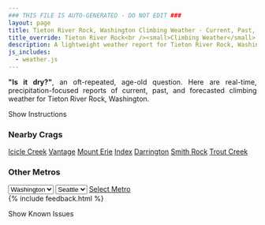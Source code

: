 ```yaml
---
### THIS FILE IS AUTO-GENERATED - DO NOT EDIT ###
layout: page
title: Tieton River Rock, Washington Climbing Weather - Current, Past, and Forecasted Report
title_override: Tieton River Rock<br /><small>Climbing Weather</small>
description: A lightweight weather report for Tieton River Rock, Washington. Optimized for slow internet connections.
js_includes:
  - weather.js
---
```


<section class="measure center lh-copy f5-ns f6 ph2 mv4" style="text-align: justify;">
<strong>"Is it dry?"</strong>, an oft-repeated, age-old question. Here are real-time,
precipitation-focused reports of current, past, and forecasted climbing weather for Tieton River Rock, Washington.
</section>

<p id="settings-toggle" class="mw5 b center tc hover-light-red black-70 pointer">Show Instructions</p>
<section id="settings" class="overflow-hidden" style="display:none;">
    <div class="mv2 ph2 center">
        <div class="fn f6 tc pv2">
            <p class="measure lh-copy center"><strong>Show/hide hourly forecasts</strong> by clicking the desired day.</p>
            <hr class="mw5 p0 mv2 o-60 b0 bt b--light-red light-red bg-light-red">
            <p class="measure lh-copy center"><strong>Current and Past conditions</strong> are measured by the nearest weather station. <strong>Forecast conditions</strong> are calculated and polled separately.</p>
            <hr class="mw5 p0 mv2 o-60 b0 bt b--light-red light-red bg-light-red">
            <p class="measure lh-copy center"><strong>Having issues?</strong> Try <a id="clear-cache" class="no-underline relative fancy-link light-red hover-light-red" href="#">clearing the local cache</a>.</p>
            <hr class="mw5 p0 mv2 o-60 b0 bt b--light-red light-red bg-light-red">
            <p class="measure lh-copy center">Weather data sourced from <a class="no-underline fancy-link relative light-red" target="_blank" href="https://www.weather.gov/documentation/services-web-api">weather.gov</a>.</p>
        </div>
    </div>
</section>
<section id="weather" data-crag="tieton-river-rock-washington" class="mv4-ns mv3 ph2 center"></section>
<section id="nearby" class="tc lh-copy">
  <h3>Nearby Crags</h3>
<a class="nowrap no-underline fancy-link relative light-red mh3" href="/crags/icicle-creek-washington-weather.html">Icicle Creek</a>
<a class="nowrap no-underline fancy-link relative light-red mh3" href="/crags/vantage-washington-weather.html">Vantage</a>
<a class="nowrap no-underline fancy-link relative light-red mh3" href="/crags/mount-erie-washington-weather.html">Mount Erie</a>
<a class="nowrap no-underline fancy-link relative light-red mh3" href="/crags/index-washington-weather.html">Index</a>
<a class="nowrap no-underline fancy-link relative light-red mh3" href="/crags/darrington-washington-weather.html">Darrington</a>
<a class="nowrap no-underline fancy-link relative light-red mh3" href="/crags/smith-rock-oregon-weather.html">Smith Rock</a>
<a class="nowrap no-underline fancy-link relative light-red mh3" href="/crags/trout-creek-oregon-weather.html">Trout Creek</a>
</section>
<section id="nearby" class="tc lh-copy">
  <h3>Other Metros</h3>
  <select class="ma1 bg-near-white pa2" id="stateSel">
    <option value="Texas">Texas</option>
    <option value="Washington" selected>Washington</option>
    <option value="Colorado">Colorado</option>
    <option value="Tennessee">Tennessee</option>
    <option value="Utah">Utah</option>
    <option value="California">California</option>
  </select>
  <select class="ma1 bg-near-white pa2" id="citySel">
    <option value="Seattle" selected>Seattle</option>
  </select>
  <a id="selectMetro" class="f6 link dim ph3 pv2 ma1 dib white bg-light-red" href="/crags/seattle-washington-weather.html">Select Metro</a>
  <script>
    var states = [];
    states["Texas"] = "Austin"
    states["Washington"] = "Seattle"
    states["Colorado"] = "Denver"
    states["Tennessee"] = "Nashville"
    states["Utah"] = "Salt Lake City"
    states["California"] = "San Francisco|Los Angeles"
  </script>
</section>
{% include feedback.html %}
<p id="issues-toggle" class="mw5 b center tc hover-light-red black-70 pointer">Show Known Issues</p>
<section id="issues" class="overflow-hidden tc f6">
</section>

<script>
  var weekly_PDT_70_159 = {"updated":"2022-12-11T07:51:43+00:00","units":"us","forecastGenerator":"BaselineForecastGenerator","generatedAt":"2022-12-11T08:35:52+00:00","updateTime":"2022-12-11T07:51:43+00:00","validTimes":"2022-12-11T01:00:00+00:00/P7DT13H","elevation":{"unitCode":"wmoUnit:m","value":1036.0152},"periods":[{"number":1,"name":"Overnight","startTime":"2022-12-11T00:00:00-08:00","endTime":"2022-12-11T06:00:00-08:00","isDaytime":false,"temperature":27,"temperatureUnit":"F","temperatureTrend":null,"windSpeed":"6 mph","windDirection":"W","icon":"https://api.weather.gov/icons/land/night/snow,20?size=medium","shortForecast":"Slight Chance Light Snow","detailedForecast":"A slight chance of snow after 4am. Mostly cloudy, with a low around 27. West wind around 6 mph. Chance of precipitation is 20%."},{"number":2,"name":"Sunday","startTime":"2022-12-11T06:00:00-08:00","endTime":"2022-12-11T18:00:00-08:00","isDaytime":true,"temperature":34,"temperatureUnit":"F","temperatureTrend":"falling","windSpeed":"8 mph","windDirection":"W","icon":"https://api.weather.gov/icons/land/day/snow,40/snow,30?size=medium","shortForecast":"Chance Light Snow","detailedForecast":"A chance of snow before 4pm. Mostly cloudy. High near 34, with temperatures falling to around 31 in the afternoon. West wind around 8 mph. Chance of precipitation is 40%. Little or no snow accumulation expected."},{"number":3,"name":"Sunday Night","startTime":"2022-12-11T18:00:00-08:00","endTime":"2022-12-12T06:00:00-08:00","isDaytime":false,"temperature":25,"temperatureUnit":"F","temperatureTrend":null,"windSpeed":"9 mph","windDirection":"W","icon":"https://api.weather.gov/icons/land/night/sct?size=medium","shortForecast":"Partly Cloudy","detailedForecast":"Partly cloudy, with a low around 25. West wind around 9 mph. Little or no snow accumulation expected."},{"number":4,"name":"Monday","startTime":"2022-12-12T06:00:00-08:00","endTime":"2022-12-12T18:00:00-08:00","isDaytime":true,"temperature":31,"temperatureUnit":"F","temperatureTrend":null,"windSpeed":"5 to 9 mph","windDirection":"W","icon":"https://api.weather.gov/icons/land/day/sct?size=medium","shortForecast":"Mostly Sunny","detailedForecast":"Mostly sunny, with a high near 31. West wind 5 to 9 mph."},{"number":5,"name":"Monday Night","startTime":"2022-12-12T18:00:00-08:00","endTime":"2022-12-13T06:00:00-08:00","isDaytime":false,"temperature":18,"temperatureUnit":"F","temperatureTrend":null,"windSpeed":"6 mph","windDirection":"W","icon":"https://api.weather.gov/icons/land/night/sct?size=medium","shortForecast":"Partly Cloudy","detailedForecast":"Partly cloudy, with a low around 18. West wind around 6 mph."},{"number":6,"name":"Tuesday","startTime":"2022-12-13T06:00:00-08:00","endTime":"2022-12-13T18:00:00-08:00","isDaytime":true,"temperature":25,"temperatureUnit":"F","temperatureTrend":null,"windSpeed":"6 mph","windDirection":"N","icon":"https://api.weather.gov/icons/land/day/bkn?size=medium","shortForecast":"Partly Sunny","detailedForecast":"Partly sunny, with a high near 25."},{"number":7,"name":"Tuesday Night","startTime":"2022-12-13T18:00:00-08:00","endTime":"2022-12-14T06:00:00-08:00","isDaytime":false,"temperature":17,"temperatureUnit":"F","temperatureTrend":null,"windSpeed":"6 mph","windDirection":"N","icon":"https://api.weather.gov/icons/land/night/bkn?size=medium","shortForecast":"Mostly Cloudy","detailedForecast":"Mostly cloudy, with a low around 17."},{"number":8,"name":"Wednesday","startTime":"2022-12-14T06:00:00-08:00","endTime":"2022-12-14T18:00:00-08:00","isDaytime":true,"temperature":21,"temperatureUnit":"F","temperatureTrend":null,"windSpeed":"6 mph","windDirection":"E","icon":"https://api.weather.gov/icons/land/day/bkn/fog?size=medium","shortForecast":"Partly Sunny then Patchy Fog","detailedForecast":"Patchy fog after 1pm. Partly sunny, with a high near 21."},{"number":9,"name":"Wednesday Night","startTime":"2022-12-14T18:00:00-08:00","endTime":"2022-12-15T06:00:00-08:00","isDaytime":false,"temperature":13,"temperatureUnit":"F","temperatureTrend":null,"windSpeed":"6 mph","windDirection":"N","icon":"https://api.weather.gov/icons/land/night/fog/bkn?size=medium","shortForecast":"Patchy Fog then Mostly Cloudy","detailedForecast":"Patchy fog before 7pm. Mostly cloudy, with a low around 13."},{"number":10,"name":"Thursday","startTime":"2022-12-15T06:00:00-08:00","endTime":"2022-12-15T18:00:00-08:00","isDaytime":true,"temperature":20,"temperatureUnit":"F","temperatureTrend":null,"windSpeed":"7 mph","windDirection":"N","icon":"https://api.weather.gov/icons/land/day/sct?size=medium","shortForecast":"Mostly Sunny","detailedForecast":"Mostly sunny, with a high near 20."},{"number":11,"name":"Thursday Night","startTime":"2022-12-15T18:00:00-08:00","endTime":"2022-12-16T06:00:00-08:00","isDaytime":false,"temperature":12,"temperatureUnit":"F","temperatureTrend":null,"windSpeed":"6 mph","windDirection":"NW","icon":"https://api.weather.gov/icons/land/night/sct?size=medium","shortForecast":"Partly Cloudy","detailedForecast":"Partly cloudy, with a low around 12."},{"number":12,"name":"Friday","startTime":"2022-12-16T06:00:00-08:00","endTime":"2022-12-16T18:00:00-08:00","isDaytime":true,"temperature":20,"temperatureUnit":"F","temperatureTrend":null,"windSpeed":"7 mph","windDirection":"NW","icon":"https://api.weather.gov/icons/land/day/sct?size=medium","shortForecast":"Mostly Sunny","detailedForecast":"Mostly sunny, with a high near 20."},{"number":13,"name":"Friday Night","startTime":"2022-12-16T18:00:00-08:00","endTime":"2022-12-17T06:00:00-08:00","isDaytime":false,"temperature":10,"temperatureUnit":"F","temperatureTrend":null,"windSpeed":"6 mph","windDirection":"NW","icon":"https://api.weather.gov/icons/land/night/cold?size=medium","shortForecast":"Partly Cloudy","detailedForecast":"Partly cloudy, with a low around 10."},{"number":14,"name":"Saturday","startTime":"2022-12-17T06:00:00-08:00","endTime":"2022-12-17T18:00:00-08:00","isDaytime":true,"temperature":20,"temperatureUnit":"F","temperatureTrend":null,"windSpeed":"6 mph","windDirection":"N","icon":"https://api.weather.gov/icons/land/day/sct?size=medium","shortForecast":"Mostly Sunny","detailedForecast":"Mostly sunny, with a high near 20."}]}
  var hourly_PDT_70_159 = {"@context":["https://geojson.org/geojson-ld/geojson-context.jsonld",{"@version":"1.1","wx":"https://api.weather.gov/ontology#","geo":"http://www.opengis.net/ont/geosparql#","unit":"http://codes.wmo.int/common/unit/","@vocab":"https://api.weather.gov/ontology#"}],"type":"Feature","geometry":{"type":"Polygon","coordinates":[[[-120.9671881,46.703641],[-120.961331,46.682921],[-120.9311391,46.686934],[-120.9369897,46.7076543],[-120.9671881,46.703641]]]},"properties":{"updated":"2022-12-11T07:51:43+00:00","units":"us","forecastGenerator":"HourlyForecastGenerator","generatedAt":"2022-12-11T08:35:53+00:00","updateTime":"2022-12-11T07:51:43+00:00","validTimes":"2022-12-11T01:00:00+00:00/P7DT13H","elevation":{"unitCode":"wmoUnit:m","value":1036.0152},"periods":[{"number":1,"name":"","startTime":"2022-12-11T00:00:00-08:00","endTime":"2022-12-11T01:00:00-08:00","isDaytime":false,"temperature":27,"temperatureUnit":"F","temperatureTrend":null,"windSpeed":"5 mph","windDirection":"W","icon":"https://api.weather.gov/icons/land/night/bkn?size=small","shortForecast":"Mostly Cloudy","detailedForecast":""},{"number":2,"name":"","startTime":"2022-12-11T01:00:00-08:00","endTime":"2022-12-11T02:00:00-08:00","isDaytime":false,"temperature":27,"temperatureUnit":"F","temperatureTrend":null,"windSpeed":"6 mph","windDirection":"W","icon":"https://api.weather.gov/icons/land/night/bkn?size=small","shortForecast":"Mostly Cloudy","detailedForecast":""},{"number":3,"name":"","startTime":"2022-12-11T02:00:00-08:00","endTime":"2022-12-11T03:00:00-08:00","isDaytime":false,"temperature":28,"temperatureUnit":"F","temperatureTrend":null,"windSpeed":"6 mph","windDirection":"W","icon":"https://api.weather.gov/icons/land/night/bkn?size=small","shortForecast":"Mostly Cloudy","detailedForecast":""},{"number":4,"name":"","startTime":"2022-12-11T03:00:00-08:00","endTime":"2022-12-11T04:00:00-08:00","isDaytime":false,"temperature":28,"temperatureUnit":"F","temperatureTrend":null,"windSpeed":"6 mph","windDirection":"W","icon":"https://api.weather.gov/icons/land/night/bkn?size=small","shortForecast":"Mostly Cloudy","detailedForecast":""},{"number":5,"name":"","startTime":"2022-12-11T04:00:00-08:00","endTime":"2022-12-11T05:00:00-08:00","isDaytime":false,"temperature":28,"temperatureUnit":"F","temperatureTrend":null,"windSpeed":"6 mph","windDirection":"W","icon":"https://api.weather.gov/icons/land/night/snow,20?size=small","shortForecast":"Slight Chance Light Snow","detailedForecast":""},{"number":6,"name":"","startTime":"2022-12-11T05:00:00-08:00","endTime":"2022-12-11T06:00:00-08:00","isDaytime":false,"temperature":28,"temperatureUnit":"F","temperatureTrend":null,"windSpeed":"6 mph","windDirection":"W","icon":"https://api.weather.gov/icons/land/night/snow,20?size=small","shortForecast":"Slight Chance Light Snow","detailedForecast":""},{"number":7,"name":"","startTime":"2022-12-11T06:00:00-08:00","endTime":"2022-12-11T07:00:00-08:00","isDaytime":true,"temperature":27,"temperatureUnit":"F","temperatureTrend":null,"windSpeed":"6 mph","windDirection":"W","icon":"https://api.weather.gov/icons/land/day/snow,20?size=small","shortForecast":"Slight Chance Light Snow","detailedForecast":""},{"number":8,"name":"","startTime":"2022-12-11T07:00:00-08:00","endTime":"2022-12-11T08:00:00-08:00","isDaytime":true,"temperature":27,"temperatureUnit":"F","temperatureTrend":null,"windSpeed":"7 mph","windDirection":"W","icon":"https://api.weather.gov/icons/land/day/snow,40?size=small","shortForecast":"Chance Light Snow","detailedForecast":""},{"number":9,"name":"","startTime":"2022-12-11T08:00:00-08:00","endTime":"2022-12-11T09:00:00-08:00","isDaytime":true,"temperature":28,"temperatureUnit":"F","temperatureTrend":null,"windSpeed":"7 mph","windDirection":"W","icon":"https://api.weather.gov/icons/land/day/snow,40?size=small","shortForecast":"Chance Light Snow","detailedForecast":""},{"number":10,"name":"","startTime":"2022-12-11T09:00:00-08:00","endTime":"2022-12-11T10:00:00-08:00","isDaytime":true,"temperature":30,"temperatureUnit":"F","temperatureTrend":null,"windSpeed":"7 mph","windDirection":"W","icon":"https://api.weather.gov/icons/land/day/snow?size=small","shortForecast":"Chance Light Snow","detailedForecast":""},{"number":11,"name":"","startTime":"2022-12-11T10:00:00-08:00","endTime":"2022-12-11T11:00:00-08:00","isDaytime":true,"temperature":31,"temperatureUnit":"F","temperatureTrend":null,"windSpeed":"7 mph","windDirection":"W","icon":"https://api.weather.gov/icons/land/day/snow?size=small","shortForecast":"Chance Light Snow","detailedForecast":""},{"number":12,"name":"","startTime":"2022-12-11T11:00:00-08:00","endTime":"2022-12-11T12:00:00-08:00","isDaytime":true,"temperature":33,"temperatureUnit":"F","temperatureTrend":null,"windSpeed":"7 mph","windDirection":"W","icon":"https://api.weather.gov/icons/land/day/snow?size=small","shortForecast":"Chance Light Snow","detailedForecast":""},{"number":13,"name":"","startTime":"2022-12-11T12:00:00-08:00","endTime":"2022-12-11T13:00:00-08:00","isDaytime":true,"temperature":34,"temperatureUnit":"F","temperatureTrend":null,"windSpeed":"7 mph","windDirection":"W","icon":"https://api.weather.gov/icons/land/day/snow?size=small","shortForecast":"Chance Light Snow","detailedForecast":""},{"number":14,"name":"","startTime":"2022-12-11T13:00:00-08:00","endTime":"2022-12-11T14:00:00-08:00","isDaytime":true,"temperature":34,"temperatureUnit":"F","temperatureTrend":null,"windSpeed":"7 mph","windDirection":"NW","icon":"https://api.weather.gov/icons/land/day/snow?size=small","shortForecast":"Chance Light Snow","detailedForecast":""},{"number":15,"name":"","startTime":"2022-12-11T14:00:00-08:00","endTime":"2022-12-11T15:00:00-08:00","isDaytime":true,"temperature":34,"temperatureUnit":"F","temperatureTrend":null,"windSpeed":"7 mph","windDirection":"NW","icon":"https://api.weather.gov/icons/land/day/snow?size=small","shortForecast":"Chance Light Snow","detailedForecast":""},{"number":16,"name":"","startTime":"2022-12-11T15:00:00-08:00","endTime":"2022-12-11T16:00:00-08:00","isDaytime":true,"temperature":33,"temperatureUnit":"F","temperatureTrend":null,"windSpeed":"7 mph","windDirection":"NW","icon":"https://api.weather.gov/icons/land/day/snow?size=small","shortForecast":"Chance Light Snow","detailedForecast":""},{"number":17,"name":"","startTime":"2022-12-11T16:00:00-08:00","endTime":"2022-12-11T17:00:00-08:00","isDaytime":true,"temperature":32,"temperatureUnit":"F","temperatureTrend":null,"windSpeed":"8 mph","windDirection":"W","icon":"https://api.weather.gov/icons/land/day/bkn?size=small","shortForecast":"Partly Sunny","detailedForecast":""},{"number":18,"name":"","startTime":"2022-12-11T17:00:00-08:00","endTime":"2022-12-11T18:00:00-08:00","isDaytime":true,"temperature":31,"temperatureUnit":"F","temperatureTrend":null,"windSpeed":"8 mph","windDirection":"W","icon":"https://api.weather.gov/icons/land/day/bkn?size=small","shortForecast":"Partly Sunny","detailedForecast":""},{"number":19,"name":"","startTime":"2022-12-11T18:00:00-08:00","endTime":"2022-12-11T19:00:00-08:00","isDaytime":false,"temperature":30,"temperatureUnit":"F","temperatureTrend":null,"windSpeed":"8 mph","windDirection":"W","icon":"https://api.weather.gov/icons/land/night/bkn?size=small","shortForecast":"Mostly Cloudy","detailedForecast":""},{"number":20,"name":"","startTime":"2022-12-11T19:00:00-08:00","endTime":"2022-12-11T20:00:00-08:00","isDaytime":false,"temperature":29,"temperatureUnit":"F","temperatureTrend":null,"windSpeed":"9 mph","windDirection":"W","icon":"https://api.weather.gov/icons/land/night/sct?size=small","shortForecast":"Partly Cloudy","detailedForecast":""},{"number":21,"name":"","startTime":"2022-12-11T20:00:00-08:00","endTime":"2022-12-11T21:00:00-08:00","isDaytime":false,"temperature":29,"temperatureUnit":"F","temperatureTrend":null,"windSpeed":"9 mph","windDirection":"W","icon":"https://api.weather.gov/icons/land/night/sct?size=small","shortForecast":"Partly Cloudy","detailedForecast":""},{"number":22,"name":"","startTime":"2022-12-11T21:00:00-08:00","endTime":"2022-12-11T22:00:00-08:00","isDaytime":false,"temperature":28,"temperatureUnit":"F","temperatureTrend":null,"windSpeed":"9 mph","windDirection":"W","icon":"https://api.weather.gov/icons/land/night/sct?size=small","shortForecast":"Partly Cloudy","detailedForecast":""},{"number":23,"name":"","startTime":"2022-12-11T22:00:00-08:00","endTime":"2022-12-11T23:00:00-08:00","isDaytime":false,"temperature":28,"temperatureUnit":"F","temperatureTrend":null,"windSpeed":"9 mph","windDirection":"W","icon":"https://api.weather.gov/icons/land/night/sct?size=small","shortForecast":"Partly Cloudy","detailedForecast":""},{"number":24,"name":"","startTime":"2022-12-11T23:00:00-08:00","endTime":"2022-12-12T00:00:00-08:00","isDaytime":false,"temperature":28,"temperatureUnit":"F","temperatureTrend":null,"windSpeed":"9 mph","windDirection":"W","icon":"https://api.weather.gov/icons/land/night/sct?size=small","shortForecast":"Partly Cloudy","detailedForecast":""},{"number":25,"name":"","startTime":"2022-12-12T00:00:00-08:00","endTime":"2022-12-12T01:00:00-08:00","isDaytime":false,"temperature":28,"temperatureUnit":"F","temperatureTrend":null,"windSpeed":"9 mph","windDirection":"W","icon":"https://api.weather.gov/icons/land/night/sct?size=small","shortForecast":"Partly Cloudy","detailedForecast":""},{"number":26,"name":"","startTime":"2022-12-12T01:00:00-08:00","endTime":"2022-12-12T02:00:00-08:00","isDaytime":false,"temperature":27,"temperatureUnit":"F","temperatureTrend":null,"windSpeed":"9 mph","windDirection":"W","icon":"https://api.weather.gov/icons/land/night/sct?size=small","shortForecast":"Partly Cloudy","detailedForecast":""},{"number":27,"name":"","startTime":"2022-12-12T02:00:00-08:00","endTime":"2022-12-12T03:00:00-08:00","isDaytime":false,"temperature":27,"temperatureUnit":"F","temperatureTrend":null,"windSpeed":"9 mph","windDirection":"W","icon":"https://api.weather.gov/icons/land/night/sct?size=small","shortForecast":"Partly Cloudy","detailedForecast":""},{"number":28,"name":"","startTime":"2022-12-12T03:00:00-08:00","endTime":"2022-12-12T04:00:00-08:00","isDaytime":false,"temperature":27,"temperatureUnit":"F","temperatureTrend":null,"windSpeed":"9 mph","windDirection":"W","icon":"https://api.weather.gov/icons/land/night/sct?size=small","shortForecast":"Partly Cloudy","detailedForecast":""},{"number":29,"name":"","startTime":"2022-12-12T04:00:00-08:00","endTime":"2022-12-12T05:00:00-08:00","isDaytime":false,"temperature":27,"temperatureUnit":"F","temperatureTrend":null,"windSpeed":"9 mph","windDirection":"W","icon":"https://api.weather.gov/icons/land/night/sct?size=small","shortForecast":"Partly Cloudy","detailedForecast":""},{"number":30,"name":"","startTime":"2022-12-12T05:00:00-08:00","endTime":"2022-12-12T06:00:00-08:00","isDaytime":false,"temperature":26,"temperatureUnit":"F","temperatureTrend":null,"windSpeed":"9 mph","windDirection":"W","icon":"https://api.weather.gov/icons/land/night/sct?size=small","shortForecast":"Partly Cloudy","detailedForecast":""},{"number":31,"name":"","startTime":"2022-12-12T06:00:00-08:00","endTime":"2022-12-12T07:00:00-08:00","isDaytime":true,"temperature":25,"temperatureUnit":"F","temperatureTrend":null,"windSpeed":"9 mph","windDirection":"W","icon":"https://api.weather.gov/icons/land/day/sct?size=small","shortForecast":"Mostly Sunny","detailedForecast":""},{"number":32,"name":"","startTime":"2022-12-12T07:00:00-08:00","endTime":"2022-12-12T08:00:00-08:00","isDaytime":true,"temperature":25,"temperatureUnit":"F","temperatureTrend":null,"windSpeed":"8 mph","windDirection":"W","icon":"https://api.weather.gov/icons/land/day/sct?size=small","shortForecast":"Mostly Sunny","detailedForecast":""},{"number":33,"name":"","startTime":"2022-12-12T08:00:00-08:00","endTime":"2022-12-12T09:00:00-08:00","isDaytime":true,"temperature":26,"temperatureUnit":"F","temperatureTrend":null,"windSpeed":"8 mph","windDirection":"W","icon":"https://api.weather.gov/icons/land/day/sct?size=small","shortForecast":"Mostly Sunny","detailedForecast":""},{"number":34,"name":"","startTime":"2022-12-12T09:00:00-08:00","endTime":"2022-12-12T10:00:00-08:00","isDaytime":true,"temperature":27,"temperatureUnit":"F","temperatureTrend":null,"windSpeed":"8 mph","windDirection":"W","icon":"https://api.weather.gov/icons/land/day/sct?size=small","shortForecast":"Mostly Sunny","detailedForecast":""},{"number":35,"name":"","startTime":"2022-12-12T10:00:00-08:00","endTime":"2022-12-12T11:00:00-08:00","isDaytime":true,"temperature":29,"temperatureUnit":"F","temperatureTrend":null,"windSpeed":"7 mph","windDirection":"W","icon":"https://api.weather.gov/icons/land/day/few?size=small","shortForecast":"Sunny","detailedForecast":""},{"number":36,"name":"","startTime":"2022-12-12T11:00:00-08:00","endTime":"2022-12-12T12:00:00-08:00","isDaytime":true,"temperature":30,"temperatureUnit":"F","temperatureTrend":null,"windSpeed":"7 mph","windDirection":"W","icon":"https://api.weather.gov/icons/land/day/few?size=small","shortForecast":"Sunny","detailedForecast":""},{"number":37,"name":"","startTime":"2022-12-12T12:00:00-08:00","endTime":"2022-12-12T13:00:00-08:00","isDaytime":true,"temperature":31,"temperatureUnit":"F","temperatureTrend":null,"windSpeed":"7 mph","windDirection":"W","icon":"https://api.weather.gov/icons/land/day/few?size=small","shortForecast":"Sunny","detailedForecast":""},{"number":38,"name":"","startTime":"2022-12-12T13:00:00-08:00","endTime":"2022-12-12T14:00:00-08:00","isDaytime":true,"temperature":31,"temperatureUnit":"F","temperatureTrend":null,"windSpeed":"6 mph","windDirection":"W","icon":"https://api.weather.gov/icons/land/day/few?size=small","shortForecast":"Sunny","detailedForecast":""},{"number":39,"name":"","startTime":"2022-12-12T14:00:00-08:00","endTime":"2022-12-12T15:00:00-08:00","isDaytime":true,"temperature":30,"temperatureUnit":"F","temperatureTrend":null,"windSpeed":"6 mph","windDirection":"W","icon":"https://api.weather.gov/icons/land/day/few?size=small","shortForecast":"Sunny","detailedForecast":""},{"number":40,"name":"","startTime":"2022-12-12T15:00:00-08:00","endTime":"2022-12-12T16:00:00-08:00","isDaytime":true,"temperature":29,"temperatureUnit":"F","temperatureTrend":null,"windSpeed":"6 mph","windDirection":"W","icon":"https://api.weather.gov/icons/land/day/few?size=small","shortForecast":"Sunny","detailedForecast":""},{"number":41,"name":"","startTime":"2022-12-12T16:00:00-08:00","endTime":"2022-12-12T17:00:00-08:00","isDaytime":true,"temperature":28,"temperatureUnit":"F","temperatureTrend":null,"windSpeed":"5 mph","windDirection":"W","icon":"https://api.weather.gov/icons/land/day/sct?size=small","shortForecast":"Mostly Sunny","detailedForecast":""},{"number":42,"name":"","startTime":"2022-12-12T17:00:00-08:00","endTime":"2022-12-12T18:00:00-08:00","isDaytime":true,"temperature":26,"temperatureUnit":"F","temperatureTrend":null,"windSpeed":"5 mph","windDirection":"W","icon":"https://api.weather.gov/icons/land/day/sct?size=small","shortForecast":"Mostly Sunny","detailedForecast":""},{"number":43,"name":"","startTime":"2022-12-12T18:00:00-08:00","endTime":"2022-12-12T19:00:00-08:00","isDaytime":false,"temperature":24,"temperatureUnit":"F","temperatureTrend":null,"windSpeed":"5 mph","windDirection":"W","icon":"https://api.weather.gov/icons/land/night/sct?size=small","shortForecast":"Partly Cloudy","detailedForecast":""},{"number":44,"name":"","startTime":"2022-12-12T19:00:00-08:00","endTime":"2022-12-12T20:00:00-08:00","isDaytime":false,"temperature":22,"temperatureUnit":"F","temperatureTrend":null,"windSpeed":"6 mph","windDirection":"W","icon":"https://api.weather.gov/icons/land/night/sct?size=small","shortForecast":"Partly Cloudy","detailedForecast":""},{"number":45,"name":"","startTime":"2022-12-12T20:00:00-08:00","endTime":"2022-12-12T21:00:00-08:00","isDaytime":false,"temperature":22,"temperatureUnit":"F","temperatureTrend":null,"windSpeed":"6 mph","windDirection":"W","icon":"https://api.weather.gov/icons/land/night/sct?size=small","shortForecast":"Partly Cloudy","detailedForecast":""},{"number":46,"name":"","startTime":"2022-12-12T21:00:00-08:00","endTime":"2022-12-12T22:00:00-08:00","isDaytime":false,"temperature":22,"temperatureUnit":"F","temperatureTrend":null,"windSpeed":"6 mph","windDirection":"W","icon":"https://api.weather.gov/icons/land/night/sct?size=small","shortForecast":"Partly Cloudy","detailedForecast":""},{"number":47,"name":"","startTime":"2022-12-12T22:00:00-08:00","endTime":"2022-12-12T23:00:00-08:00","isDaytime":false,"temperature":21,"temperatureUnit":"F","temperatureTrend":null,"windSpeed":"6 mph","windDirection":"W","icon":"https://api.weather.gov/icons/land/night/sct?size=small","shortForecast":"Partly Cloudy","detailedForecast":""},{"number":48,"name":"","startTime":"2022-12-12T23:00:00-08:00","endTime":"2022-12-13T00:00:00-08:00","isDaytime":false,"temperature":20,"temperatureUnit":"F","temperatureTrend":null,"windSpeed":"6 mph","windDirection":"W","icon":"https://api.weather.gov/icons/land/night/sct?size=small","shortForecast":"Partly Cloudy","detailedForecast":""},{"number":49,"name":"","startTime":"2022-12-13T00:00:00-08:00","endTime":"2022-12-13T01:00:00-08:00","isDaytime":false,"temperature":19,"temperatureUnit":"F","temperatureTrend":null,"windSpeed":"6 mph","windDirection":"W","icon":"https://api.weather.gov/icons/land/night/sct?size=small","shortForecast":"Partly Cloudy","detailedForecast":""},{"number":50,"name":"","startTime":"2022-12-13T01:00:00-08:00","endTime":"2022-12-13T02:00:00-08:00","isDaytime":false,"temperature":19,"temperatureUnit":"F","temperatureTrend":null,"windSpeed":"6 mph","windDirection":"W","icon":"https://api.weather.gov/icons/land/night/sct?size=small","shortForecast":"Partly Cloudy","detailedForecast":""},{"number":51,"name":"","startTime":"2022-12-13T02:00:00-08:00","endTime":"2022-12-13T03:00:00-08:00","isDaytime":false,"temperature":19,"temperatureUnit":"F","temperatureTrend":null,"windSpeed":"6 mph","windDirection":"W","icon":"https://api.weather.gov/icons/land/night/sct?size=small","shortForecast":"Partly Cloudy","detailedForecast":""},{"number":52,"name":"","startTime":"2022-12-13T03:00:00-08:00","endTime":"2022-12-13T04:00:00-08:00","isDaytime":false,"temperature":20,"temperatureUnit":"F","temperatureTrend":null,"windSpeed":"6 mph","windDirection":"W","icon":"https://api.weather.gov/icons/land/night/sct?size=small","shortForecast":"Partly Cloudy","detailedForecast":""},{"number":53,"name":"","startTime":"2022-12-13T04:00:00-08:00","endTime":"2022-12-13T05:00:00-08:00","isDaytime":false,"temperature":21,"temperatureUnit":"F","temperatureTrend":null,"windSpeed":"6 mph","windDirection":"W","icon":"https://api.weather.gov/icons/land/night/bkn?size=small","shortForecast":"Mostly Cloudy","detailedForecast":""},{"number":54,"name":"","startTime":"2022-12-13T05:00:00-08:00","endTime":"2022-12-13T06:00:00-08:00","isDaytime":false,"temperature":20,"temperatureUnit":"F","temperatureTrend":null,"windSpeed":"6 mph","windDirection":"W","icon":"https://api.weather.gov/icons/land/night/bkn?size=small","shortForecast":"Mostly Cloudy","detailedForecast":""},{"number":55,"name":"","startTime":"2022-12-13T06:00:00-08:00","endTime":"2022-12-13T07:00:00-08:00","isDaytime":true,"temperature":18,"temperatureUnit":"F","temperatureTrend":null,"windSpeed":"6 mph","windDirection":"W","icon":"https://api.weather.gov/icons/land/day/bkn?size=small","shortForecast":"Partly Sunny","detailedForecast":""},{"number":56,"name":"","startTime":"2022-12-13T07:00:00-08:00","endTime":"2022-12-13T08:00:00-08:00","isDaytime":true,"temperature":18,"temperatureUnit":"F","temperatureTrend":null,"windSpeed":"5 mph","windDirection":"NW","icon":"https://api.weather.gov/icons/land/day/bkn?size=small","shortForecast":"Partly Sunny","detailedForecast":""},{"number":57,"name":"","startTime":"2022-12-13T08:00:00-08:00","endTime":"2022-12-13T09:00:00-08:00","isDaytime":true,"temperature":19,"temperatureUnit":"F","temperatureTrend":null,"windSpeed":"5 mph","windDirection":"NW","icon":"https://api.weather.gov/icons/land/day/bkn?size=small","shortForecast":"Partly Sunny","detailedForecast":""},{"number":58,"name":"","startTime":"2022-12-13T09:00:00-08:00","endTime":"2022-12-13T10:00:00-08:00","isDaytime":true,"temperature":21,"temperatureUnit":"F","temperatureTrend":null,"windSpeed":"5 mph","windDirection":"NW","icon":"https://api.weather.gov/icons/land/day/bkn?size=small","shortForecast":"Partly Sunny","detailedForecast":""},{"number":59,"name":"","startTime":"2022-12-13T10:00:00-08:00","endTime":"2022-12-13T11:00:00-08:00","isDaytime":true,"temperature":23,"temperatureUnit":"F","temperatureTrend":null,"windSpeed":"5 mph","windDirection":"E","icon":"https://api.weather.gov/icons/land/day/bkn?size=small","shortForecast":"Partly Sunny","detailedForecast":""},{"number":60,"name":"","startTime":"2022-12-13T11:00:00-08:00","endTime":"2022-12-13T12:00:00-08:00","isDaytime":true,"temperature":24,"temperatureUnit":"F","temperatureTrend":null,"windSpeed":"5 mph","windDirection":"E","icon":"https://api.weather.gov/icons/land/day/bkn?size=small","shortForecast":"Partly Sunny","detailedForecast":""},{"number":61,"name":"","startTime":"2022-12-13T12:00:00-08:00","endTime":"2022-12-13T13:00:00-08:00","isDaytime":true,"temperature":25,"temperatureUnit":"F","temperatureTrend":null,"windSpeed":"5 mph","windDirection":"E","icon":"https://api.weather.gov/icons/land/day/bkn?size=small","shortForecast":"Partly Sunny","detailedForecast":""},{"number":62,"name":"","startTime":"2022-12-13T13:00:00-08:00","endTime":"2022-12-13T14:00:00-08:00","isDaytime":true,"temperature":25,"temperatureUnit":"F","temperatureTrend":null,"windSpeed":"6 mph","windDirection":"E","icon":"https://api.weather.gov/icons/land/day/bkn?size=small","shortForecast":"Partly Sunny","detailedForecast":""},{"number":63,"name":"","startTime":"2022-12-13T14:00:00-08:00","endTime":"2022-12-13T15:00:00-08:00","isDaytime":true,"temperature":25,"temperatureUnit":"F","temperatureTrend":null,"windSpeed":"6 mph","windDirection":"E","icon":"https://api.weather.gov/icons/land/day/bkn?size=small","shortForecast":"Partly Sunny","detailedForecast":""},{"number":64,"name":"","startTime":"2022-12-13T15:00:00-08:00","endTime":"2022-12-13T16:00:00-08:00","isDaytime":true,"temperature":24,"temperatureUnit":"F","temperatureTrend":null,"windSpeed":"6 mph","windDirection":"E","icon":"https://api.weather.gov/icons/land/day/bkn?size=small","shortForecast":"Partly Sunny","detailedForecast":""},{"number":65,"name":"","startTime":"2022-12-13T16:00:00-08:00","endTime":"2022-12-13T17:00:00-08:00","isDaytime":true,"temperature":23,"temperatureUnit":"F","temperatureTrend":null,"windSpeed":"5 mph","windDirection":"E","icon":"https://api.weather.gov/icons/land/day/bkn?size=small","shortForecast":"Partly Sunny","detailedForecast":""},{"number":66,"name":"","startTime":"2022-12-13T17:00:00-08:00","endTime":"2022-12-13T18:00:00-08:00","isDaytime":true,"temperature":21,"temperatureUnit":"F","temperatureTrend":null,"windSpeed":"5 mph","windDirection":"E","icon":"https://api.weather.gov/icons/land/day/bkn?size=small","shortForecast":"Partly Sunny","detailedForecast":""},{"number":67,"name":"","startTime":"2022-12-13T18:00:00-08:00","endTime":"2022-12-13T19:00:00-08:00","isDaytime":false,"temperature":19,"temperatureUnit":"F","temperatureTrend":null,"windSpeed":"5 mph","windDirection":"E","icon":"https://api.weather.gov/icons/land/night/bkn?size=small","shortForecast":"Mostly Cloudy","detailedForecast":""},{"number":68,"name":"","startTime":"2022-12-13T19:00:00-08:00","endTime":"2022-12-13T20:00:00-08:00","isDaytime":false,"temperature":18,"temperatureUnit":"F","temperatureTrend":null,"windSpeed":"6 mph","windDirection":"NE","icon":"https://api.weather.gov/icons/land/night/bkn?size=small","shortForecast":"Mostly Cloudy","detailedForecast":""},{"number":69,"name":"","startTime":"2022-12-13T20:00:00-08:00","endTime":"2022-12-13T21:00:00-08:00","isDaytime":false,"temperature":18,"temperatureUnit":"F","temperatureTrend":null,"windSpeed":"6 mph","windDirection":"NE","icon":"https://api.weather.gov/icons/land/night/bkn?size=small","shortForecast":"Mostly Cloudy","detailedForecast":""},{"number":70,"name":"","startTime":"2022-12-13T21:00:00-08:00","endTime":"2022-12-13T22:00:00-08:00","isDaytime":false,"temperature":18,"temperatureUnit":"F","temperatureTrend":null,"windSpeed":"6 mph","windDirection":"NE","icon":"https://api.weather.gov/icons/land/night/bkn?size=small","shortForecast":"Mostly Cloudy","detailedForecast":""},{"number":71,"name":"","startTime":"2022-12-13T22:00:00-08:00","endTime":"2022-12-13T23:00:00-08:00","isDaytime":false,"temperature":18,"temperatureUnit":"F","temperatureTrend":null,"windSpeed":"5 mph","windDirection":"N","icon":"https://api.weather.gov/icons/land/night/bkn?size=small","shortForecast":"Mostly Cloudy","detailedForecast":""},{"number":72,"name":"","startTime":"2022-12-13T23:00:00-08:00","endTime":"2022-12-14T00:00:00-08:00","isDaytime":false,"temperature":18,"temperatureUnit":"F","temperatureTrend":null,"windSpeed":"5 mph","windDirection":"N","icon":"https://api.weather.gov/icons/land/night/bkn?size=small","shortForecast":"Mostly Cloudy","detailedForecast":""},{"number":73,"name":"","startTime":"2022-12-14T00:00:00-08:00","endTime":"2022-12-14T01:00:00-08:00","isDaytime":false,"temperature":18,"temperatureUnit":"F","temperatureTrend":null,"windSpeed":"5 mph","windDirection":"N","icon":"https://api.weather.gov/icons/land/night/bkn?size=small","shortForecast":"Mostly Cloudy","detailedForecast":""},{"number":74,"name":"","startTime":"2022-12-14T01:00:00-08:00","endTime":"2022-12-14T02:00:00-08:00","isDaytime":false,"temperature":18,"temperatureUnit":"F","temperatureTrend":null,"windSpeed":"3 mph","windDirection":"NW","icon":"https://api.weather.gov/icons/land/night/bkn?size=small","shortForecast":"Mostly Cloudy","detailedForecast":""},{"number":75,"name":"","startTime":"2022-12-14T02:00:00-08:00","endTime":"2022-12-14T03:00:00-08:00","isDaytime":false,"temperature":17,"temperatureUnit":"F","temperatureTrend":null,"windSpeed":"3 mph","windDirection":"NW","icon":"https://api.weather.gov/icons/land/night/bkn?size=small","shortForecast":"Mostly Cloudy","detailedForecast":""},{"number":76,"name":"","startTime":"2022-12-14T03:00:00-08:00","endTime":"2022-12-14T04:00:00-08:00","isDaytime":false,"temperature":17,"temperatureUnit":"F","temperatureTrend":null,"windSpeed":"3 mph","windDirection":"NW","icon":"https://api.weather.gov/icons/land/night/bkn?size=small","shortForecast":"Mostly Cloudy","detailedForecast":""},{"number":77,"name":"","startTime":"2022-12-14T04:00:00-08:00","endTime":"2022-12-14T05:00:00-08:00","isDaytime":false,"temperature":17,"temperatureUnit":"F","temperatureTrend":null,"windSpeed":"3 mph","windDirection":"N","icon":"https://api.weather.gov/icons/land/night/bkn?size=small","shortForecast":"Mostly Cloudy","detailedForecast":""},{"number":78,"name":"","startTime":"2022-12-14T05:00:00-08:00","endTime":"2022-12-14T06:00:00-08:00","isDaytime":false,"temperature":17,"temperatureUnit":"F","temperatureTrend":null,"windSpeed":"3 mph","windDirection":"N","icon":"https://api.weather.gov/icons/land/night/bkn?size=small","shortForecast":"Mostly Cloudy","detailedForecast":""},{"number":79,"name":"","startTime":"2022-12-14T06:00:00-08:00","endTime":"2022-12-14T07:00:00-08:00","isDaytime":true,"temperature":18,"temperatureUnit":"F","temperatureTrend":null,"windSpeed":"3 mph","windDirection":"N","icon":"https://api.weather.gov/icons/land/day/bkn?size=small","shortForecast":"Partly Sunny","detailedForecast":""},{"number":80,"name":"","startTime":"2022-12-14T07:00:00-08:00","endTime":"2022-12-14T08:00:00-08:00","isDaytime":true,"temperature":18,"temperatureUnit":"F","temperatureTrend":null,"windSpeed":"3 mph","windDirection":"N","icon":"https://api.weather.gov/icons/land/day/bkn?size=small","shortForecast":"Partly Sunny","detailedForecast":""},{"number":81,"name":"","startTime":"2022-12-14T08:00:00-08:00","endTime":"2022-12-14T09:00:00-08:00","isDaytime":true,"temperature":19,"temperatureUnit":"F","temperatureTrend":null,"windSpeed":"3 mph","windDirection":"N","icon":"https://api.weather.gov/icons/land/day/bkn?size=small","shortForecast":"Partly Sunny","detailedForecast":""},{"number":82,"name":"","startTime":"2022-12-14T09:00:00-08:00","endTime":"2022-12-14T10:00:00-08:00","isDaytime":true,"temperature":20,"temperatureUnit":"F","temperatureTrend":null,"windSpeed":"3 mph","windDirection":"N","icon":"https://api.weather.gov/icons/land/day/bkn?size=small","shortForecast":"Partly Sunny","detailedForecast":""},{"number":83,"name":"","startTime":"2022-12-14T10:00:00-08:00","endTime":"2022-12-14T11:00:00-08:00","isDaytime":true,"temperature":20,"temperatureUnit":"F","temperatureTrend":null,"windSpeed":"5 mph","windDirection":"E","icon":"https://api.weather.gov/icons/land/day/bkn?size=small","shortForecast":"Partly Sunny","detailedForecast":""},{"number":84,"name":"","startTime":"2022-12-14T11:00:00-08:00","endTime":"2022-12-14T12:00:00-08:00","isDaytime":true,"temperature":21,"temperatureUnit":"F","temperatureTrend":null,"windSpeed":"5 mph","windDirection":"E","icon":"https://api.weather.gov/icons/land/day/bkn?size=small","shortForecast":"Partly Sunny","detailedForecast":""},{"number":85,"name":"","startTime":"2022-12-14T12:00:00-08:00","endTime":"2022-12-14T13:00:00-08:00","isDaytime":true,"temperature":21,"temperatureUnit":"F","temperatureTrend":null,"windSpeed":"5 mph","windDirection":"E","icon":"https://api.weather.gov/icons/land/day/bkn?size=small","shortForecast":"Partly Sunny","detailedForecast":""},{"number":86,"name":"","startTime":"2022-12-14T13:00:00-08:00","endTime":"2022-12-14T14:00:00-08:00","isDaytime":true,"temperature":21,"temperatureUnit":"F","temperatureTrend":null,"windSpeed":"6 mph","windDirection":"E","icon":"https://api.weather.gov/icons/land/day/fog?size=small","shortForecast":"Patchy Fog","detailedForecast":""},{"number":87,"name":"","startTime":"2022-12-14T14:00:00-08:00","endTime":"2022-12-14T15:00:00-08:00","isDaytime":true,"temperature":21,"temperatureUnit":"F","temperatureTrend":null,"windSpeed":"6 mph","windDirection":"E","icon":"https://api.weather.gov/icons/land/day/fog?size=small","shortForecast":"Patchy Fog","detailedForecast":""},{"number":88,"name":"","startTime":"2022-12-14T15:00:00-08:00","endTime":"2022-12-14T16:00:00-08:00","isDaytime":true,"temperature":21,"temperatureUnit":"F","temperatureTrend":null,"windSpeed":"6 mph","windDirection":"E","icon":"https://api.weather.gov/icons/land/day/fog?size=small","shortForecast":"Patchy Fog","detailedForecast":""},{"number":89,"name":"","startTime":"2022-12-14T16:00:00-08:00","endTime":"2022-12-14T17:00:00-08:00","isDaytime":true,"temperature":20,"temperatureUnit":"F","temperatureTrend":null,"windSpeed":"5 mph","windDirection":"E","icon":"https://api.weather.gov/icons/land/day/fog?size=small","shortForecast":"Patchy Fog","detailedForecast":""},{"number":90,"name":"","startTime":"2022-12-14T17:00:00-08:00","endTime":"2022-12-14T18:00:00-08:00","isDaytime":true,"temperature":20,"temperatureUnit":"F","temperatureTrend":null,"windSpeed":"5 mph","windDirection":"E","icon":"https://api.weather.gov/icons/land/day/fog?size=small","shortForecast":"Patchy Fog","detailedForecast":""},{"number":91,"name":"","startTime":"2022-12-14T18:00:00-08:00","endTime":"2022-12-14T19:00:00-08:00","isDaytime":false,"temperature":19,"temperatureUnit":"F","temperatureTrend":null,"windSpeed":"5 mph","windDirection":"E","icon":"https://api.weather.gov/icons/land/night/fog?size=small","shortForecast":"Patchy Fog","detailedForecast":""},{"number":92,"name":"","startTime":"2022-12-14T19:00:00-08:00","endTime":"2022-12-14T20:00:00-08:00","isDaytime":false,"temperature":18,"temperatureUnit":"F","temperatureTrend":null,"windSpeed":"6 mph","windDirection":"N","icon":"https://api.weather.gov/icons/land/night/bkn?size=small","shortForecast":"Mostly Cloudy","detailedForecast":""},{"number":93,"name":"","startTime":"2022-12-14T20:00:00-08:00","endTime":"2022-12-14T21:00:00-08:00","isDaytime":false,"temperature":17,"temperatureUnit":"F","temperatureTrend":null,"windSpeed":"6 mph","windDirection":"N","icon":"https://api.weather.gov/icons/land/night/bkn?size=small","shortForecast":"Mostly Cloudy","detailedForecast":""},{"number":94,"name":"","startTime":"2022-12-14T21:00:00-08:00","endTime":"2022-12-14T22:00:00-08:00","isDaytime":false,"temperature":16,"temperatureUnit":"F","temperatureTrend":null,"windSpeed":"6 mph","windDirection":"N","icon":"https://api.weather.gov/icons/land/night/bkn?size=small","shortForecast":"Mostly Cloudy","detailedForecast":""},{"number":95,"name":"","startTime":"2022-12-14T22:00:00-08:00","endTime":"2022-12-14T23:00:00-08:00","isDaytime":false,"temperature":15,"temperatureUnit":"F","temperatureTrend":null,"windSpeed":"5 mph","windDirection":"W","icon":"https://api.weather.gov/icons/land/night/bkn?size=small","shortForecast":"Mostly Cloudy","detailedForecast":""},{"number":96,"name":"","startTime":"2022-12-14T23:00:00-08:00","endTime":"2022-12-15T00:00:00-08:00","isDaytime":false,"temperature":14,"temperatureUnit":"F","temperatureTrend":null,"windSpeed":"5 mph","windDirection":"W","icon":"https://api.weather.gov/icons/land/night/bkn?size=small","shortForecast":"Mostly Cloudy","detailedForecast":""},{"number":97,"name":"","startTime":"2022-12-15T00:00:00-08:00","endTime":"2022-12-15T01:00:00-08:00","isDaytime":false,"temperature":14,"temperatureUnit":"F","temperatureTrend":null,"windSpeed":"5 mph","windDirection":"W","icon":"https://api.weather.gov/icons/land/night/bkn?size=small","shortForecast":"Mostly Cloudy","detailedForecast":""},{"number":98,"name":"","startTime":"2022-12-15T01:00:00-08:00","endTime":"2022-12-15T02:00:00-08:00","isDaytime":false,"temperature":13,"temperatureUnit":"F","temperatureTrend":null,"windSpeed":"5 mph","windDirection":"NW","icon":"https://api.weather.gov/icons/land/night/bkn?size=small","shortForecast":"Mostly Cloudy","detailedForecast":""},{"number":99,"name":"","startTime":"2022-12-15T02:00:00-08:00","endTime":"2022-12-15T03:00:00-08:00","isDaytime":false,"temperature":13,"temperatureUnit":"F","temperatureTrend":null,"windSpeed":"5 mph","windDirection":"NW","icon":"https://api.weather.gov/icons/land/night/bkn?size=small","shortForecast":"Mostly Cloudy","detailedForecast":""},{"number":100,"name":"","startTime":"2022-12-15T03:00:00-08:00","endTime":"2022-12-15T04:00:00-08:00","isDaytime":false,"temperature":13,"temperatureUnit":"F","temperatureTrend":null,"windSpeed":"5 mph","windDirection":"NW","icon":"https://api.weather.gov/icons/land/night/bkn?size=small","shortForecast":"Mostly Cloudy","detailedForecast":""},{"number":101,"name":"","startTime":"2022-12-15T04:00:00-08:00","endTime":"2022-12-15T05:00:00-08:00","isDaytime":false,"temperature":13,"temperatureUnit":"F","temperatureTrend":null,"windSpeed":"5 mph","windDirection":"N","icon":"https://api.weather.gov/icons/land/night/sct?size=small","shortForecast":"Partly Cloudy","detailedForecast":""},{"number":102,"name":"","startTime":"2022-12-15T05:00:00-08:00","endTime":"2022-12-15T06:00:00-08:00","isDaytime":false,"temperature":14,"temperatureUnit":"F","temperatureTrend":null,"windSpeed":"5 mph","windDirection":"N","icon":"https://api.weather.gov/icons/land/night/sct?size=small","shortForecast":"Partly Cloudy","detailedForecast":""},{"number":103,"name":"","startTime":"2022-12-15T06:00:00-08:00","endTime":"2022-12-15T07:00:00-08:00","isDaytime":true,"temperature":15,"temperatureUnit":"F","temperatureTrend":null,"windSpeed":"5 mph","windDirection":"N","icon":"https://api.weather.gov/icons/land/day/sct?size=small","shortForecast":"Mostly Sunny","detailedForecast":""},{"number":104,"name":"","startTime":"2022-12-15T07:00:00-08:00","endTime":"2022-12-15T08:00:00-08:00","isDaytime":true,"temperature":16,"temperatureUnit":"F","temperatureTrend":null,"windSpeed":"5 mph","windDirection":"NW","icon":"https://api.weather.gov/icons/land/day/bkn?size=small","shortForecast":"Partly Sunny","detailedForecast":""},{"number":105,"name":"","startTime":"2022-12-15T08:00:00-08:00","endTime":"2022-12-15T09:00:00-08:00","isDaytime":true,"temperature":18,"temperatureUnit":"F","temperatureTrend":null,"windSpeed":"5 mph","windDirection":"NW","icon":"https://api.weather.gov/icons/land/day/bkn?size=small","shortForecast":"Partly Sunny","detailedForecast":""},{"number":106,"name":"","startTime":"2022-12-15T09:00:00-08:00","endTime":"2022-12-15T10:00:00-08:00","isDaytime":true,"temperature":19,"temperatureUnit":"F","temperatureTrend":null,"windSpeed":"5 mph","windDirection":"NW","icon":"https://api.weather.gov/icons/land/day/bkn?size=small","shortForecast":"Partly Sunny","detailedForecast":""},{"number":107,"name":"","startTime":"2022-12-15T10:00:00-08:00","endTime":"2022-12-15T11:00:00-08:00","isDaytime":true,"temperature":19,"temperatureUnit":"F","temperatureTrend":null,"windSpeed":"5 mph","windDirection":"N","icon":"https://api.weather.gov/icons/land/day/sct?size=small","shortForecast":"Mostly Sunny","detailedForecast":""},{"number":108,"name":"","startTime":"2022-12-15T11:00:00-08:00","endTime":"2022-12-15T12:00:00-08:00","isDaytime":true,"temperature":20,"temperatureUnit":"F","temperatureTrend":null,"windSpeed":"5 mph","windDirection":"N","icon":"https://api.weather.gov/icons/land/day/sct?size=small","shortForecast":"Mostly Sunny","detailedForecast":""},{"number":109,"name":"","startTime":"2022-12-15T12:00:00-08:00","endTime":"2022-12-15T13:00:00-08:00","isDaytime":true,"temperature":20,"temperatureUnit":"F","temperatureTrend":null,"windSpeed":"5 mph","windDirection":"N","icon":"https://api.weather.gov/icons/land/day/sct?size=small","shortForecast":"Mostly Sunny","detailedForecast":""},{"number":110,"name":"","startTime":"2022-12-15T13:00:00-08:00","endTime":"2022-12-15T14:00:00-08:00","isDaytime":true,"temperature":20,"temperatureUnit":"F","temperatureTrend":null,"windSpeed":"7 mph","windDirection":"E","icon":"https://api.weather.gov/icons/land/day/sct?size=small","shortForecast":"Mostly Sunny","detailedForecast":""},{"number":111,"name":"","startTime":"2022-12-15T14:00:00-08:00","endTime":"2022-12-15T15:00:00-08:00","isDaytime":true,"temperature":20,"temperatureUnit":"F","temperatureTrend":null,"windSpeed":"7 mph","windDirection":"E","icon":"https://api.weather.gov/icons/land/day/sct?size=small","shortForecast":"Mostly Sunny","detailedForecast":""},{"number":112,"name":"","startTime":"2022-12-15T15:00:00-08:00","endTime":"2022-12-15T16:00:00-08:00","isDaytime":true,"temperature":19,"temperatureUnit":"F","temperatureTrend":null,"windSpeed":"7 mph","windDirection":"E","icon":"https://api.weather.gov/icons/land/day/sct?size=small","shortForecast":"Mostly Sunny","detailedForecast":""},{"number":113,"name":"","startTime":"2022-12-15T16:00:00-08:00","endTime":"2022-12-15T17:00:00-08:00","isDaytime":true,"temperature":18,"temperatureUnit":"F","temperatureTrend":null,"windSpeed":"6 mph","windDirection":"E","icon":"https://api.weather.gov/icons/land/day/sct?size=small","shortForecast":"Mostly Sunny","detailedForecast":""},{"number":114,"name":"","startTime":"2022-12-15T17:00:00-08:00","endTime":"2022-12-15T18:00:00-08:00","isDaytime":true,"temperature":18,"temperatureUnit":"F","temperatureTrend":null,"windSpeed":"6 mph","windDirection":"E","icon":"https://api.weather.gov/icons/land/day/sct?size=small","shortForecast":"Mostly Sunny","detailedForecast":""},{"number":115,"name":"","startTime":"2022-12-15T18:00:00-08:00","endTime":"2022-12-15T19:00:00-08:00","isDaytime":false,"temperature":17,"temperatureUnit":"F","temperatureTrend":null,"windSpeed":"6 mph","windDirection":"E","icon":"https://api.weather.gov/icons/land/night/sct?size=small","shortForecast":"Partly Cloudy","detailedForecast":""},{"number":116,"name":"","startTime":"2022-12-15T19:00:00-08:00","endTime":"2022-12-15T20:00:00-08:00","isDaytime":false,"temperature":17,"temperatureUnit":"F","temperatureTrend":null,"windSpeed":"6 mph","windDirection":"NW","icon":"https://api.weather.gov/icons/land/night/sct?size=small","shortForecast":"Partly Cloudy","detailedForecast":""},{"number":117,"name":"","startTime":"2022-12-15T20:00:00-08:00","endTime":"2022-12-15T21:00:00-08:00","isDaytime":false,"temperature":16,"temperatureUnit":"F","temperatureTrend":null,"windSpeed":"6 mph","windDirection":"NW","icon":"https://api.weather.gov/icons/land/night/sct?size=small","shortForecast":"Partly Cloudy","detailedForecast":""},{"number":118,"name":"","startTime":"2022-12-15T21:00:00-08:00","endTime":"2022-12-15T22:00:00-08:00","isDaytime":false,"temperature":15,"temperatureUnit":"F","temperatureTrend":null,"windSpeed":"6 mph","windDirection":"NW","icon":"https://api.weather.gov/icons/land/night/sct?size=small","shortForecast":"Partly Cloudy","detailedForecast":""},{"number":119,"name":"","startTime":"2022-12-15T22:00:00-08:00","endTime":"2022-12-15T23:00:00-08:00","isDaytime":false,"temperature":14,"temperatureUnit":"F","temperatureTrend":null,"windSpeed":"6 mph","windDirection":"NW","icon":"https://api.weather.gov/icons/land/night/sct?size=small","shortForecast":"Partly Cloudy","detailedForecast":""},{"number":120,"name":"","startTime":"2022-12-15T23:00:00-08:00","endTime":"2022-12-16T00:00:00-08:00","isDaytime":false,"temperature":14,"temperatureUnit":"F","temperatureTrend":null,"windSpeed":"6 mph","windDirection":"NW","icon":"https://api.weather.gov/icons/land/night/sct?size=small","shortForecast":"Partly Cloudy","detailedForecast":""},{"number":121,"name":"","startTime":"2022-12-16T00:00:00-08:00","endTime":"2022-12-16T01:00:00-08:00","isDaytime":false,"temperature":13,"temperatureUnit":"F","temperatureTrend":null,"windSpeed":"6 mph","windDirection":"NW","icon":"https://api.weather.gov/icons/land/night/sct?size=small","shortForecast":"Partly Cloudy","detailedForecast":""},{"number":122,"name":"","startTime":"2022-12-16T01:00:00-08:00","endTime":"2022-12-16T02:00:00-08:00","isDaytime":false,"temperature":12,"temperatureUnit":"F","temperatureTrend":null,"windSpeed":"5 mph","windDirection":"NW","icon":"https://api.weather.gov/icons/land/night/sct?size=small","shortForecast":"Partly Cloudy","detailedForecast":""},{"number":123,"name":"","startTime":"2022-12-16T02:00:00-08:00","endTime":"2022-12-16T03:00:00-08:00","isDaytime":false,"temperature":12,"temperatureUnit":"F","temperatureTrend":null,"windSpeed":"5 mph","windDirection":"NW","icon":"https://api.weather.gov/icons/land/night/sct?size=small","shortForecast":"Partly Cloudy","detailedForecast":""},{"number":124,"name":"","startTime":"2022-12-16T03:00:00-08:00","endTime":"2022-12-16T04:00:00-08:00","isDaytime":false,"temperature":12,"temperatureUnit":"F","temperatureTrend":null,"windSpeed":"5 mph","windDirection":"NW","icon":"https://api.weather.gov/icons/land/night/sct?size=small","shortForecast":"Partly Cloudy","detailedForecast":""},{"number":125,"name":"","startTime":"2022-12-16T04:00:00-08:00","endTime":"2022-12-16T05:00:00-08:00","isDaytime":false,"temperature":12,"temperatureUnit":"F","temperatureTrend":null,"windSpeed":"6 mph","windDirection":"W","icon":"https://api.weather.gov/icons/land/night/few?size=small","shortForecast":"Mostly Clear","detailedForecast":""},{"number":126,"name":"","startTime":"2022-12-16T05:00:00-08:00","endTime":"2022-12-16T06:00:00-08:00","isDaytime":false,"temperature":13,"temperatureUnit":"F","temperatureTrend":null,"windSpeed":"6 mph","windDirection":"W","icon":"https://api.weather.gov/icons/land/night/few?size=small","shortForecast":"Mostly Clear","detailedForecast":""},{"number":127,"name":"","startTime":"2022-12-16T06:00:00-08:00","endTime":"2022-12-16T07:00:00-08:00","isDaytime":true,"temperature":14,"temperatureUnit":"F","temperatureTrend":null,"windSpeed":"6 mph","windDirection":"W","icon":"https://api.weather.gov/icons/land/day/few?size=small","shortForecast":"Sunny","detailedForecast":""},{"number":128,"name":"","startTime":"2022-12-16T07:00:00-08:00","endTime":"2022-12-16T08:00:00-08:00","isDaytime":true,"temperature":16,"temperatureUnit":"F","temperatureTrend":null,"windSpeed":"6 mph","windDirection":"NW","icon":"https://api.weather.gov/icons/land/day/sct?size=small","shortForecast":"Mostly Sunny","detailedForecast":""},{"number":129,"name":"","startTime":"2022-12-16T08:00:00-08:00","endTime":"2022-12-16T09:00:00-08:00","isDaytime":true,"temperature":17,"temperatureUnit":"F","temperatureTrend":null,"windSpeed":"6 mph","windDirection":"NW","icon":"https://api.weather.gov/icons/land/day/sct?size=small","shortForecast":"Mostly Sunny","detailedForecast":""},{"number":130,"name":"","startTime":"2022-12-16T09:00:00-08:00","endTime":"2022-12-16T10:00:00-08:00","isDaytime":true,"temperature":19,"temperatureUnit":"F","temperatureTrend":null,"windSpeed":"6 mph","windDirection":"NW","icon":"https://api.weather.gov/icons/land/day/sct?size=small","shortForecast":"Mostly Sunny","detailedForecast":""},{"number":131,"name":"","startTime":"2022-12-16T10:00:00-08:00","endTime":"2022-12-16T11:00:00-08:00","isDaytime":true,"temperature":20,"temperatureUnit":"F","temperatureTrend":null,"windSpeed":"5 mph","windDirection":"N","icon":"https://api.weather.gov/icons/land/day/sct?size=small","shortForecast":"Mostly Sunny","detailedForecast":""},{"number":132,"name":"","startTime":"2022-12-16T11:00:00-08:00","endTime":"2022-12-16T12:00:00-08:00","isDaytime":true,"temperature":20,"temperatureUnit":"F","temperatureTrend":null,"windSpeed":"5 mph","windDirection":"N","icon":"https://api.weather.gov/icons/land/day/sct?size=small","shortForecast":"Mostly Sunny","detailedForecast":""},{"number":133,"name":"","startTime":"2022-12-16T12:00:00-08:00","endTime":"2022-12-16T13:00:00-08:00","isDaytime":true,"temperature":20,"temperatureUnit":"F","temperatureTrend":null,"windSpeed":"5 mph","windDirection":"N","icon":"https://api.weather.gov/icons/land/day/sct?size=small","shortForecast":"Mostly Sunny","detailedForecast":""},{"number":134,"name":"","startTime":"2022-12-16T13:00:00-08:00","endTime":"2022-12-16T14:00:00-08:00","isDaytime":true,"temperature":20,"temperatureUnit":"F","temperatureTrend":null,"windSpeed":"7 mph","windDirection":"E","icon":"https://api.weather.gov/icons/land/day/few?size=small","shortForecast":"Sunny","detailedForecast":""},{"number":135,"name":"","startTime":"2022-12-16T14:00:00-08:00","endTime":"2022-12-16T15:00:00-08:00","isDaytime":true,"temperature":19,"temperatureUnit":"F","temperatureTrend":null,"windSpeed":"7 mph","windDirection":"E","icon":"https://api.weather.gov/icons/land/day/few?size=small","shortForecast":"Sunny","detailedForecast":""},{"number":136,"name":"","startTime":"2022-12-16T15:00:00-08:00","endTime":"2022-12-16T16:00:00-08:00","isDaytime":true,"temperature":18,"temperatureUnit":"F","temperatureTrend":null,"windSpeed":"7 mph","windDirection":"E","icon":"https://api.weather.gov/icons/land/day/few?size=small","shortForecast":"Sunny","detailedForecast":""},{"number":137,"name":"","startTime":"2022-12-16T16:00:00-08:00","endTime":"2022-12-16T17:00:00-08:00","isDaytime":true,"temperature":17,"temperatureUnit":"F","temperatureTrend":null,"windSpeed":"5 mph","windDirection":"E","icon":"https://api.weather.gov/icons/land/day/sct?size=small","shortForecast":"Mostly Sunny","detailedForecast":""},{"number":138,"name":"","startTime":"2022-12-16T17:00:00-08:00","endTime":"2022-12-16T18:00:00-08:00","isDaytime":true,"temperature":16,"temperatureUnit":"F","temperatureTrend":null,"windSpeed":"5 mph","windDirection":"E","icon":"https://api.weather.gov/icons/land/day/sct?size=small","shortForecast":"Mostly Sunny","detailedForecast":""},{"number":139,"name":"","startTime":"2022-12-16T18:00:00-08:00","endTime":"2022-12-16T19:00:00-08:00","isDaytime":false,"temperature":15,"temperatureUnit":"F","temperatureTrend":null,"windSpeed":"5 mph","windDirection":"E","icon":"https://api.weather.gov/icons/land/night/sct?size=small","shortForecast":"Partly Cloudy","detailedForecast":""},{"number":140,"name":"","startTime":"2022-12-16T19:00:00-08:00","endTime":"2022-12-16T20:00:00-08:00","isDaytime":false,"temperature":14,"temperatureUnit":"F","temperatureTrend":null,"windSpeed":"6 mph","windDirection":"NW","icon":"https://api.weather.gov/icons/land/night/sct?size=small","shortForecast":"Partly Cloudy","detailedForecast":""},{"number":141,"name":"","startTime":"2022-12-16T20:00:00-08:00","endTime":"2022-12-16T21:00:00-08:00","isDaytime":false,"temperature":13,"temperatureUnit":"F","temperatureTrend":null,"windSpeed":"6 mph","windDirection":"NW","icon":"https://api.weather.gov/icons/land/night/sct?size=small","shortForecast":"Partly Cloudy","detailedForecast":""},{"number":142,"name":"","startTime":"2022-12-16T21:00:00-08:00","endTime":"2022-12-16T22:00:00-08:00","isDaytime":false,"temperature":13,"temperatureUnit":"F","temperatureTrend":null,"windSpeed":"6 mph","windDirection":"NW","icon":"https://api.weather.gov/icons/land/night/sct?size=small","shortForecast":"Partly Cloudy","detailedForecast":""},{"number":143,"name":"","startTime":"2022-12-16T22:00:00-08:00","endTime":"2022-12-16T23:00:00-08:00","isDaytime":false,"temperature":12,"temperatureUnit":"F","temperatureTrend":null,"windSpeed":"6 mph","windDirection":"W","icon":"https://api.weather.gov/icons/land/night/sct?size=small","shortForecast":"Partly Cloudy","detailedForecast":""},{"number":144,"name":"","startTime":"2022-12-16T23:00:00-08:00","endTime":"2022-12-17T00:00:00-08:00","isDaytime":false,"temperature":11,"temperatureUnit":"F","temperatureTrend":null,"windSpeed":"6 mph","windDirection":"W","icon":"https://api.weather.gov/icons/land/night/sct?size=small","shortForecast":"Partly Cloudy","detailedForecast":""},{"number":145,"name":"","startTime":"2022-12-17T00:00:00-08:00","endTime":"2022-12-17T01:00:00-08:00","isDaytime":false,"temperature":10,"temperatureUnit":"F","temperatureTrend":null,"windSpeed":"6 mph","windDirection":"W","icon":"https://api.weather.gov/icons/land/night/cold?size=small","shortForecast":"Partly Cloudy","detailedForecast":""},{"number":146,"name":"","startTime":"2022-12-17T01:00:00-08:00","endTime":"2022-12-17T02:00:00-08:00","isDaytime":false,"temperature":10,"temperatureUnit":"F","temperatureTrend":null,"windSpeed":"5 mph","windDirection":"NW","icon":"https://api.weather.gov/icons/land/night/cold?size=small","shortForecast":"Partly Cloudy","detailedForecast":""},{"number":147,"name":"","startTime":"2022-12-17T02:00:00-08:00","endTime":"2022-12-17T03:00:00-08:00","isDaytime":false,"temperature":10,"temperatureUnit":"F","temperatureTrend":null,"windSpeed":"5 mph","windDirection":"NW","icon":"https://api.weather.gov/icons/land/night/cold?size=small","shortForecast":"Partly Cloudy","detailedForecast":""},{"number":148,"name":"","startTime":"2022-12-17T03:00:00-08:00","endTime":"2022-12-17T04:00:00-08:00","isDaytime":false,"temperature":10,"temperatureUnit":"F","temperatureTrend":null,"windSpeed":"5 mph","windDirection":"NW","icon":"https://api.weather.gov/icons/land/night/cold?size=small","shortForecast":"Partly Cloudy","detailedForecast":""},{"number":149,"name":"","startTime":"2022-12-17T04:00:00-08:00","endTime":"2022-12-17T05:00:00-08:00","isDaytime":false,"temperature":11,"temperatureUnit":"F","temperatureTrend":null,"windSpeed":"5 mph","windDirection":"NW","icon":"https://api.weather.gov/icons/land/night/sct?size=small","shortForecast":"Partly Cloudy","detailedForecast":""},{"number":150,"name":"","startTime":"2022-12-17T05:00:00-08:00","endTime":"2022-12-17T06:00:00-08:00","isDaytime":false,"temperature":12,"temperatureUnit":"F","temperatureTrend":null,"windSpeed":"5 mph","windDirection":"NW","icon":"https://api.weather.gov/icons/land/night/sct?size=small","shortForecast":"Partly Cloudy","detailedForecast":""},{"number":151,"name":"","startTime":"2022-12-17T06:00:00-08:00","endTime":"2022-12-17T07:00:00-08:00","isDaytime":true,"temperature":13,"temperatureUnit":"F","temperatureTrend":null,"windSpeed":"5 mph","windDirection":"NW","icon":"https://api.weather.gov/icons/land/day/sct?size=small","shortForecast":"Mostly Sunny","detailedForecast":""},{"number":152,"name":"","startTime":"2022-12-17T07:00:00-08:00","endTime":"2022-12-17T08:00:00-08:00","isDaytime":true,"temperature":15,"temperatureUnit":"F","temperatureTrend":null,"windSpeed":"5 mph","windDirection":"W","icon":"https://api.weather.gov/icons/land/day/bkn?size=small","shortForecast":"Partly Sunny","detailedForecast":""},{"number":153,"name":"","startTime":"2022-12-17T08:00:00-08:00","endTime":"2022-12-17T09:00:00-08:00","isDaytime":true,"temperature":16,"temperatureUnit":"F","temperatureTrend":null,"windSpeed":"5 mph","windDirection":"W","icon":"https://api.weather.gov/icons/land/day/bkn?size=small","shortForecast":"Partly Sunny","detailedForecast":""},{"number":154,"name":"","startTime":"2022-12-17T09:00:00-08:00","endTime":"2022-12-17T10:00:00-08:00","isDaytime":true,"temperature":17,"temperatureUnit":"F","temperatureTrend":null,"windSpeed":"5 mph","windDirection":"W","icon":"https://api.weather.gov/icons/land/day/bkn?size=small","shortForecast":"Partly Sunny","detailedForecast":""},{"number":155,"name":"","startTime":"2022-12-17T10:00:00-08:00","endTime":"2022-12-17T11:00:00-08:00","isDaytime":true,"temperature":19,"temperatureUnit":"F","temperatureTrend":null,"windSpeed":"5 mph","windDirection":"NE","icon":"https://api.weather.gov/icons/land/day/sct?size=small","shortForecast":"Mostly Sunny","detailedForecast":""},{"number":156,"name":"","startTime":"2022-12-17T11:00:00-08:00","endTime":"2022-12-17T12:00:00-08:00","isDaytime":true,"temperature":19,"temperatureUnit":"F","temperatureTrend":null,"windSpeed":"5 mph","windDirection":"NE","icon":"https://api.weather.gov/icons/land/day/sct?size=small","shortForecast":"Mostly Sunny","detailedForecast":""}]}}
  var crags_config = [
  {
    "name": "Tieton River Rock",
    "note": "Mostly andesite (similar to basalt).",
    "mountainProject": "https://www.mountainproject.com/area/105921237/tieton-river",
    "station": "AT095",
    "office": "PDT/70,159",
    "coordinates": [
      -120.958,
      46.684
    ]
  }
]</script>
